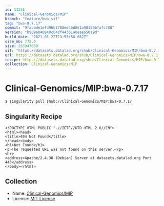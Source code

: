 ```yaml
---
id: 11251
name: "Clinical-Genomics/MIP"
branch: "feature/bwa_sif"
tag: "bwa-0.7.17"
commit: "9facade1efd96b1788ee46d861a98156bfafc788"
version: "b909a048940c84cf44361a0eaa650a9d"
build_date: "2021-01-22T13:53:58.662Z"
size_mb: 772.0
size: 283947039
sif: "https://datasets.datalad.org/shub/Clinical-Genomics/MIP/bwa-0.7.17/2021-01-22-9facade1-b909a048/b909a048940c84cf44361a0eaa650a9d.sif"
url: https://datasets.datalad.org/shub/Clinical-Genomics/MIP/bwa-0.7.17/2021-01-22-9facade1-b909a048/
recipe: https://datasets.datalad.org/shub/Clinical-Genomics/MIP/bwa-0.7.17/2021-01-22-9facade1-b909a048/Singularity
collection: Clinical-Genomics/MIP
---
```


# Clinical-Genomics/MIP:bwa-0.7.17

```bash
$ singularity pull shub://Clinical-Genomics/MIP:bwa-0.7.17
```

## Singularity Recipe

```singularity
<!DOCTYPE HTML PUBLIC "-//IETF//DTD HTML 2.0//EN">
<html><head>
<title>404 Not Found</title>
</head><body>
<h1>Not Found</h1>
<p>The requested URL was not found on this server.</p>
<hr>
<address>Apache/2.4.38 (Debian) Server at datasets.datalad.org Port 443</address>
</body></html>
```

## Collection

 - Name: [Clinical-Genomics/MIP](https://github.com/Clinical-Genomics/MIP)
 - License: [MIT License](https://api.github.com/licenses/mit)

